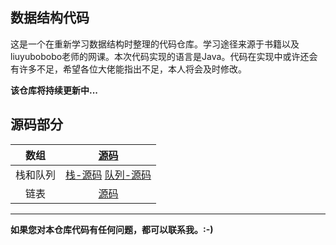 ## 数据结构代码

这是一个在重新学习数据结构时整理的代码仓库。学习途径来源于书籍以及liuyubobobo老师的网课。本次代码实现的语言是Java。代码在实现中或许还会有许多不足，希望各位大佬能指出不足，本人将会及时修改。

**该仓库将持续更新中...**



## 源码部分

|   数组   | [源码](https://github.com/Xinlh/Data-Structure/tree/master/Array/src) |
| :------: | :----------------------------------------------------------: |
| 栈和队列 | [栈-源码](https://github.com/Xinlh/Data-Structure/tree/master/Stack) [队列-源码](https://github.com/Xinlh/Data-Structure/tree/master/Queue) |
|   链表   | [源码](https://github.com/Xinlh/Data-Structure/tree/master/LinkedList) |

------

**如果您对本仓库代码有任何问题，都可以联系我。:-)**

